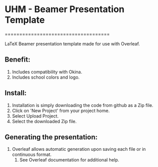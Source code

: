 # UHM - Beamer Presentation Template
====================================

LaTeX Beamer presentation template made for use with Overleaf.

Benefit:
--------
1. Includes compatibility with Okina.
2. Includes school colors and logo.

Install:
--------
1. Installation is simply downloading the code from github as a Zip file.
2. Click on 'New Project' from your project home.
3. Select Upload Project.
4. Select the downloaded Zip file.


Generating the presentation:
----------------------------
1. Overleaf allows automatic generation upon saving each file or in continuous format.
   1. See Overleaf documentation for additional help.